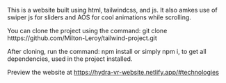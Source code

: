 This is a website built using html, tailwindcss,  and js. It also amkes use of swiper js for sliders and AOS for cool animations while scrolling.


You can clone the project using the command: git clone htttps://github.com/Milton-Leroy/tailwind-project.git

After cloning, run the command: npm install or simply npm i, to get all dependencies, used in the project installed.


Preview the website at https://hydra-vr-website.netlify.app/#technologies
